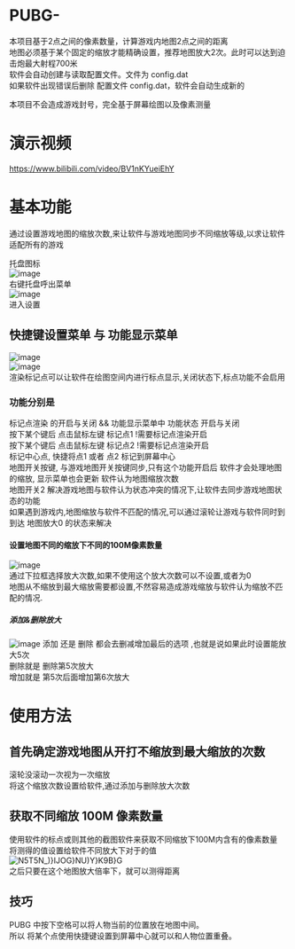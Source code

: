 # PUBG-
本项目基于2点之间的像素数量，计算游戏内地图2点之间的距离  
地图必须基于某个固定的缩放才能精确设置，推荐地图放大2次。此时可以达到迫击炮最大射程700米  
软件会自动创建与读取配置文件。文件为 config.dat  
如果软件出现错误后删除 配置文件 config.dat，软件会自动生成新的  
  
本项目不会造成游戏封号，完全基于屏幕绘图以及像素测量  

# 演示视频
https://www.bilibili.com/video/BV1nKYueiEhY
# 基本功能

通过设置游戏地图的缩放次数,来让软件与游戏地图同步不同缩放等级,以求让软件适配所有的游戏

托盘图标  
![image](https://github.com/user-attachments/assets/1af5f99a-1dc5-4ab6-b7cd-866256eb2efc)  
右键托盘呼出菜单  
![image](https://github.com/user-attachments/assets/a95084b8-4a38-423b-8156-8540bd76afb1)  
进入设置
## 快捷键设置菜单 与 功能显示菜单
![image](https://github.com/user-attachments/assets/ab21ab8b-4e42-4cac-8bda-2183a23cb52b)  
![image](https://github.com/user-attachments/assets/a30f5fe6-3026-49f2-aeb8-89462dd0fade)  
渲染标记点可以让软件在绘图空间内进行标点显示,关闭状态下,标点功能不会启用
### 功能分别是
标记点渲染 的开启与关闭 && 功能显示菜单中 功能状态  开启与关闭  
按下某个键后 点击鼠标左键 标记点1 !需要标记点渲染开启  
按下某个键后 点击鼠标左键 标记点2 !需要标记点渲染开启  
标记中心点, 快捷将点1 或者 点2 标记到屏幕中心  
地图开关按键, 与游戏地图开关按键同步,只有这个功能开启后 软件才会处理地图的缩放, 显示菜单也会更新 软件认为地图缩放次数  
地图开关2 解决游戏地图与软件认为状态冲突的情况下,让软件去同步游戏地图状态的功能  
如果遇到游戏内,地图缩放与软件不匹配的情况,可以通过滚轮让游戏与软件同时到到达 地图放大0 的状态来解决    
#### 设置地图不同的缩放下不同的100M像素数量  
![image](https://github.com/user-attachments/assets/1c0c30d0-e246-4c89-aee8-56baf9ebdd07)  
通过下拉框选择放大次数,如果不使用这个放大次数可以不设置,或者为0  
地图从不缩放到最大缩放需要都设置,不然容易造成游戏缩放与软件认为缩放不匹配的情况.  
##### 添加&删除放大
![image](https://github.com/user-attachments/assets/8d377792-285d-44a5-9956-17312e41bde2)
添加 还是 删除 都会去删减增加最后的选项 ,也就是说如果此时设置能放大5次  
删除就是 删除第5次放大  
增加就是 第5次后面增加第6次放大  
#  使用方法
## 首先确定游戏地图从开打不缩放到最大缩放的次数
滚轮没滚动一次视为一次缩放  
将这个缩放次数设置给软件,通过添加与删除放大次数  
## 获取不同缩放 100M 像素数量
使用软件的标点或则其他的截图软件来获取不同缩放下100M内含有的像素数量  
将测得的值设置给软件不同放大下对于的值  
![N5T5N_)}IJOG}NU)Y}K9B}G](https://github.com/user-attachments/assets/c28c9600-c77d-41f0-9ff1-c031e514da18)  
之后只要在这个地图放大倍率下，就可以测得距离

## 技巧
PUBG 中按下空格可以将人物当前的位置放在地图中间。  
所以 将某个点使用快捷键设置到屏幕中心就可以和人物位置重叠。

